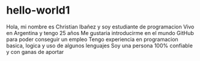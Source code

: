 # hello-world1
Hola, mi nombre es Christian Ibañez y  soy estudiante de programacion
Vivo en Argentina y tengo  25 años
Me gustaria introducirme en el mundo GitHub para poder conseguir un empleo
Tengo experiencia en  programacion basica, logica y uso de algunos lenguajes
Soy una persona 100% confiable y con ganas de aportar

